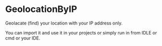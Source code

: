# GeolocationByIP
Geolacate (find) your location with your IP address only.

You can import it and use it in your projects or simply run in from IDLE or cmd or your IDE.

